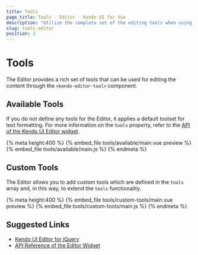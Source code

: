 ```yaml
---
title: Tools
page_title: Tools - Editor - Kendo UI for Vue
description: "Utilize the complete set of the editing tools when using the Kendo UI Editor wrapper component for Vue."
slug: tools_editor
position: 2
---
```


# Tools

The Editor provides a rich set of tools that can be used for editing the content through the `<kendo-editor-tool>` component.

## Available Tools

If you do not define any tools for the Editor, it applies a default toolset for text formatting. For more information on the `tools` property, refer to the [API of the Kendo UI Editor widget](https://docs.telerik.com/kendo-ui/api/javascript/ui/editor#configuration-tools).

{% meta height:400 %}
{% embed_file tools/available/main.vue preview %}
{% embed_file tools/available/main.js %}
{% endmeta %}

## Custom Tools

The Editor allows you to add custom tools which are defined in the `tools` array and, in this way, to extend the `tools` functionality.

{% meta height:400 %}
{% embed_file tools/custom-tools/main.vue preview %}
{% embed_file tools/custom-tools/main.js %}
{% endmeta %}

## Suggested Links

* [Kendo UI Editor for jQuery](https://docs.telerik.com/kendo-ui/controls/editors/editor/overview)
* [API Reference of the Editor Widget](https://docs.telerik.com/kendo-ui/api/javascript/ui/editor)
